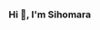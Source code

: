 ### Hi 👋, I'm Sihomara

<!--
**SihomaSa/SihomaSa** is a ✨ _special_ ✨ repository because its `README.md` (this file) appears on your GitHub profile.

Here are some ideas to get you started:

- 🔭 I’m currently working on ...
- 🌱 I’m currently learning ...
- 👯 I’m looking to collaborate on ...
- 🤔 I’m looking for help with ...
- 💬 Ask me about ...
- 📫 How to reach me: ...
- 😄 Pronouns: ...
- ⚡ Fun fact: ...

Connect with me:
![image](https://user-images.githubusercontent.com/58354791/197521738-abb5457d-a9d0-4fc5-a352-a2be0ef6e4a8.png)

-->
